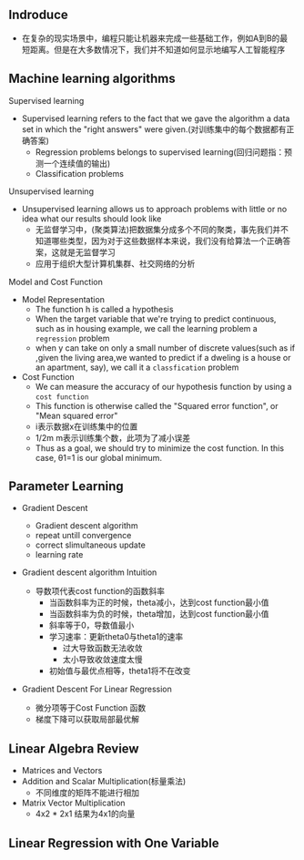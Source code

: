 ## Indroduce
* 在复杂的现实场景中，编程只能让机器来完成一些基础工作，例如A到B的最短距离。但是在大多数情况下，我们并不知道如何显示地编写人工智能程序

## Machine learning algorithms

Supervised learning
* Supervised learning refers to the fact that we gave the algorithm a data set in which the "right answers" were given.(对训练集中的每个数据都有正确答案)
  * Regression problems belongs to supervised learning(回归问题指：预测一个连续值的输出)
  * Classification problems

Unsupervised learning
* Unsupervised learning allows us to approach problems with little or no idea what our results should look like
  * 无监督学习中，(聚类算法)把数据集分成多个不同的聚类，事先我们并不知道哪些类型，因为对于这些数据样本来说，我们没有给算法一个正确答案，这就是无监督学习
  * 应用于组织大型计算机集群、社交网络的分析

Model and Cost Function
* Model Representation 
  * The function h is called a hypothesis
  * When the target variable that we're trying to predict continuous, such as in housing example, we call the learning problem a `regression` problem
  * when y can take on only a small number of discrete values(such as if ,given the living area,we wanted to predict if a dweling is a house or an apartment, say), we call it a `classfication` problem
* Cost Function
  * We can measure the accuracy of our hypothesis function by using a `cost function`
  * This function is otherwise called the "Squared error function", or "Mean squared error"
  * i表示数据x在训练集中的位置
  * 1/2m m表示训练集个数，此项为了减小误差
  * Thus as a goal, we should try to minimize the cost function. In this case, θ1=1 is our global minimum.

## Parameter Learning

* Gradient Descent
  * Gradient descent algorithm
  * repeat untill convergence
  * correct slimultaneous update
  * learning rate
* Gradient descent algorithm Intuition
  * 导数项代表cost function的函数斜率
    * 当函数斜率为正的时候，theta减小，达到cost function最小值
    * 当函数斜率为负的时候，theta增加，达到cost function最小值
    * 斜率等于0，导数值最小
    * 学习速率：更新theta0与theta1的速率
      * 过大导致函数无法收敛
      * 太小导致收敛速度太慢
    * 初始值与最优点相等，theta1将不在改变

* Gradient Descent For Linear Regression
  * 微分项等于Cost Function 函数
  * 梯度下降可以获取局部最优解

## Linear Algebra Review

* Matrices and Vectors
* Addition and Scalar Multiplication(标量乘法)
  * 不同维度的矩阵不能进行相加
* Matrix Vector Multiplication
  * 4x2 * 2x1 结果为4x1的向量

## Linear Regression with One Variable

